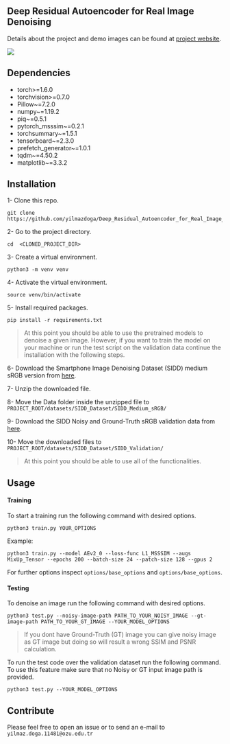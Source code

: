## Deep Residual Autoencoder for Real Image Denoising
 
Details about the project and demo images can be found at [project website](https://yilmazdoga.com/deep_rae_image_denoising.html).

![](./readme_assets/denoising_before_after.gif)

## Dependencies
* torch>=1.6.0
* torchvision>=0.7.0
* Pillow~=7.2.0
* numpy~=1.19.2
* piq~=0.5.1
* pytorch_msssim~=0.2.1
* torchsummary~=1.5.1
* tensorboard~=2.3.0
* prefetch_generator~=1.0.1
* tqdm~=4.50.2
* matplotlib~=3.3.2

## Installation
1- Clone this repo.
```shell script
git clone https://github.com/yilmazdoga/Deep_Residual_Autoencoder_for_Real_Image_Denoising.git
```
2- Go to the project directory.
```shell script
cd  <CLONED_PROJECT_DIR>
```
3- Create a virtual environment.
```shell script
python3 -m venv venv
```
4- Activate the virtual environment.
```shell script
source venv/bin/activate
```
5- Install required packages.
```shell script
pip install -r requirements.txt
```

> At this point you should be able to use the pretrained models to denoise a given image. However, if you want to train the model on your machine or run the test script on the validation data continue the installation with the following steps.

6- Download the Smartphone Image Denoising Dataset (SIDD) medium sRGB version from [here](https://www.eecs.yorku.ca/~kamel/sidd/dataset.php).

7- Unzip the downloaded file.

8- Move the Data folder inside the unzipped file to ```PROJECT_ROOT/datasets/SIDD_Dataset/SIDD_Medium_sRGB/```

9- Download the SIDD Noisy and Ground-Truth sRGB validation data from [here](https://www.eecs.yorku.ca/~kamel/sidd/benchmark.php).

10- Move the downloaded files to ```PROJECT_ROOT/datasets/SIDD_Dataset/SIDD_Validation/```

> At this point you should be able to use all of the functionalities.

## Usage
#### Training
To start a training run the following command with desired options.
```shell script
python3 train.py YOUR_OPTIONS
```

Example:
```shell script
python3 train.py --model AEv2_0 --loss-func L1_MSSSIM --augs MixUp_Tensor --epochs 200 --batch-size 24 --patch-size 128 --gpus 2
```

For further options inspect ```options/base_options``` and ```options/base_options```.

#### Testing
To denoise an image run the following command with desired options.
```shell script
python3 test.py --noisy-image-path PATH_TO_YOUR_NOISY_IMAGE --gt-image-path PATH_TO_YOUR_GT_IMAGE --YOUR_MODEL_OPTIONS
```

> If you dont have Ground-Truth (GT) image you can give noisy image as GT image but doing so will result a wrong SSIM and PSNR calculation.

To run the test code over the validation dataset run the following command. To use this feature make sure that no Noisy or GT input image path is provided.
```shell script
python3 test.py --YOUR_MODEL_OPTIONS
```

## Contribute
Please feel free to open an issue or to send an e-mail to ```yilmaz.doga.11481@ozu.edu.tr```

